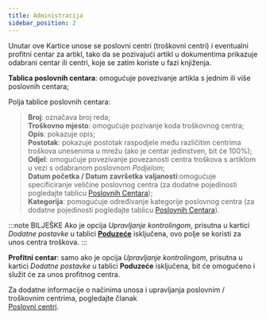 ```yaml
---
title: Administracija 
sidebar_position: 2
---
```


Unutar ove Kartice unose se poslovni centri (troškovni centri) i eventualni profitni centar za artikl, tako da se pozivajući artikl u dokumentima prikazuje odabrani centar ili centri, koje se zatim koriste u fazi knjiženja.

**Tablica poslovnih centara**: omogućuje povezivanje artikla s jednim ili više poslovnih centara;   

Polja tablice poslovnih centara:
> **Broj**: označava broj reda;        
> **Troškovno mjesto**: omogućuje pozivanje koda troškovnog centra;         
> **Opis**: pokazuje opis;         
> **Postotak**: pokazuje postotak raspodjele među različitim centrima troškova unesenima u mrežu (ako je centar jedinstven, bit će 100%);            
> **Odjel**: omogućuje povezivanje povezanosti centra troškova s artiklom u vezi s odabranom poslovnom *Podjelom*;          
> **Datum početka / Datum završetka valjanosti**:omogućuje specificiranje veličine poslovnog centra (za dodatne pojedinosti pogledajte tablicu [Poslovnih Centara](/docs/configurations/tables/controlling/analytical-accounting/corporate-centers));             
> **Kategorija**: pomogućuje određivanje kategorije poslovnog centra (za dodatne pojedinosti pogledajte tablicu [Poslovnih Centara](/docs/configurations/tables/controlling/analytical-accounting/corporate-centers)).      

:::note BILJEŠKE 
Ako je opcija *Upravljanje kontrolingom*, prisutna u kartici *Dodatne postavke* u tablici [**Poduzeće**](/docs/configurations/tables/general-settings/company) isključena, ovo polje se koristi za unos centra troškova. 
:::

**Profitni centar**: samo ako je opcija  *Upravljanje kontrolingom*, prisutna u kartici *Dodatne postavke* u tablici **Poduzeće** isključena, bit će omogućeno i služit će za unos profitnog centra.

Za dodatne informacije o načinima unosa i upravljanja poslovnim / troškovnim centrima, pogledajte članak  
[Poslovni centri](/docs/configurations/tables/controlling/analytical-accounting/corporate-centers).